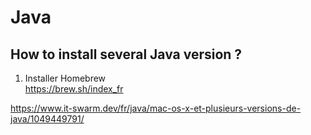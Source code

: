 Java
==

How to install several Java version ?
-


1. Installer Homebrew   
https://brew.sh/index_fr

https://www.it-swarm.dev/fr/java/mac-os-x-et-plusieurs-versions-de-java/1049449791/
